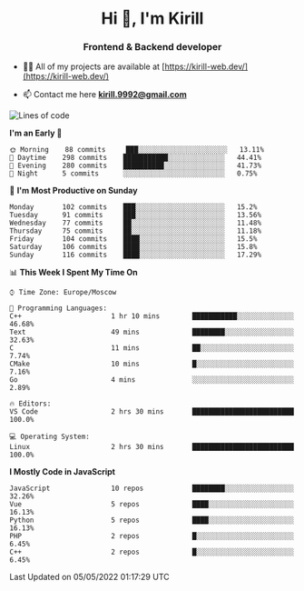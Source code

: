 <h1 align="center">Hi 👋, I'm Kirill</h1>
<h3 align="center">Frontend & Backend developer</h3>

- 👨‍💻 All of my projects are available at [https://kirill-web.dev/](https://kirill-web.dev/)

- 📫 Contact me here **kirill.9992@gmail.com**











<!--START_SECTION:waka-->
![Lines of code](https://img.shields.io/badge/From%20Hello%20World%20I%27ve%20Written-477%20Thousand%20lines%20of%20code-blue)

**I'm an Early 🐤** 

```text
🌞 Morning    88 commits     ███░░░░░░░░░░░░░░░░░░░░░░   13.11% 
🌆 Daytime    298 commits    ███████████░░░░░░░░░░░░░░   44.41% 
🌃 Evening    280 commits    ██████████░░░░░░░░░░░░░░░   41.73% 
🌙 Night      5 commits      ░░░░░░░░░░░░░░░░░░░░░░░░░   0.75%

```
📅 **I'm Most Productive on Sunday** 

```text
Monday       102 commits    ███░░░░░░░░░░░░░░░░░░░░░░   15.2% 
Tuesday      91 commits     ███░░░░░░░░░░░░░░░░░░░░░░   13.56% 
Wednesday    77 commits     ██░░░░░░░░░░░░░░░░░░░░░░░   11.48% 
Thursday     75 commits     ██░░░░░░░░░░░░░░░░░░░░░░░   11.18% 
Friday       104 commits    ████░░░░░░░░░░░░░░░░░░░░░   15.5% 
Saturday     106 commits    ████░░░░░░░░░░░░░░░░░░░░░   15.8% 
Sunday       116 commits    ████░░░░░░░░░░░░░░░░░░░░░   17.29%

```


📊 **This Week I Spent My Time On** 

```text
⌚︎ Time Zone: Europe/Moscow

💬 Programming Languages: 
C++                      1 hr 10 mins        ███████████░░░░░░░░░░░░░░   46.68% 
Text                     49 mins             ████████░░░░░░░░░░░░░░░░░   32.63% 
C                        11 mins             ██░░░░░░░░░░░░░░░░░░░░░░░   7.74% 
CMake                    10 mins             █░░░░░░░░░░░░░░░░░░░░░░░░   7.16% 
Go                       4 mins              ░░░░░░░░░░░░░░░░░░░░░░░░░   2.89%

🔥 Editors: 
VS Code                  2 hrs 30 mins       █████████████████████████   100.0%

💻 Operating System: 
Linux                    2 hrs 30 mins       █████████████████████████   100.0%

```

**I Mostly Code in JavaScript** 

```text
JavaScript               10 repos            ████████░░░░░░░░░░░░░░░░░   32.26% 
Vue                      5 repos             ████░░░░░░░░░░░░░░░░░░░░░   16.13% 
Python                   5 repos             ████░░░░░░░░░░░░░░░░░░░░░   16.13% 
PHP                      2 repos             █░░░░░░░░░░░░░░░░░░░░░░░░   6.45% 
C++                      2 repos             █░░░░░░░░░░░░░░░░░░░░░░░░   6.45%

```



 Last Updated on 05/05/2022 01:17:29 UTC
<!--END_SECTION:waka-->
